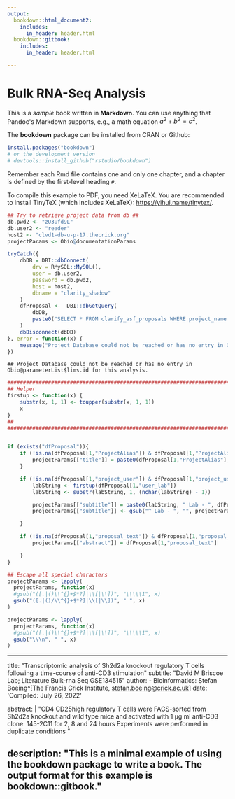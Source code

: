 ```yaml
---
output:
  bookdown::html_document2:
    includes:
      in_header: header.html
  bookdown::gitbook:
    includes:
      in_header: header.html

---
```



# Bulk RNA-Seq Analysis

  This is a _sample_ book written in **Markdown**. You can use anything that Pandoc's Markdown supports, e.g., a math equation $a^2 + b^2 = c^2$.

The **bookdown** package can be installed from CRAN or Github:


```r
install.packages("bookdown")
# or the development version
# devtools::install_github("rstudio/bookdown")
```

Remember each Rmd file contains one and only one chapter, and a chapter is defined by the first-level heading `#`.

To compile this example to PDF, you need XeLaTeX. You are recommended to install TinyTeX (which includes XeLaTeX): <https://yihui.name/tinytex/>.




```r
## Try to retrieve project data from db ##
db.pwd2 <- "zU3ufd9L"
db.user2 <- "reader"
host2 <- "clvd1-db-u-p-17.thecrick.org"
projectParams <- Obio@documentationParams

tryCatch({
    dbDB = DBI::dbConnect(
        drv = RMySQL::MySQL(),
        user = db.user2,
        password = db.pwd2,
        host = host2,
        dbname = "clarity_shadow"
    )
    dfProposal <-  DBI::dbGetQuery(
        dbDB,
        paste0("SELECT * FROM clarify_asf_proposals WHERE project_name ='",Obio@projectDetailList$lims.id,"'")
    )
    dbDisconnect(dbDB)
}, error = function(x) {
    message("Project Database could not be reached or has no entry in Obio@parameterList$lims.id for this analysis.")
})
```

```
## Project Database could not be reached or has no entry in Obio@parameterList$lims.id for this analysis.
```

```r
###############################################################################
## Helper
firstup <- function(x) {
    substr(x, 1, 1) <- toupper(substr(x, 1, 1))
    x
}
##
###############################################################################


if (exists("dfProposal")){
    if (!is.na(dfProposal[1,"ProjectAlias"]) & dfProposal[1,"ProjectAlias"] != ""){
        projectParams[["title"]] = paste0(dfProposal[1,"ProjectAlias"], " - ", dfProposal[1,"project_name"])
    }

    if (!is.na(dfProposal[1,"project_user"]) & dfProposal[1,"project_user"] != ""){
        labString <- firstup(dfProposal[1,"user_lab"])
        labString <- substr(labString, 1, (nchar(labString) - 1))

        projectParams[["subtitle"]] = paste0(labString, " Lab - ", dfProposal[1,"project_user"])
        projectParams[["subtitle"]] <- gsub("^ Lab - ", "", projectParams[["subtitle"]])

    }

    if (!is.na(dfProposal[1,"proposal_text"]) & dfProposal[1,"proposal_text"] != ""){
        projectParams[["abstract"]] = dfProposal[1,"proposal_text"]

    }
}

## Escape all special characters
projectParams <- lapply(
  projectParams, function(x)
  #gsub("([.|()\\^{}+$*?]|\\[|\\])", "\\\\\1", x)
  gsub("([.|()/\\^{}+$*?]|\\[|\\])", " ", x)
)

projectParams <- lapply(
  projectParams, function(x)
  #gsub("([.|()\\^{}+$*?]|\\[|\\])", "\\\\\1", x)
  gsub("\\\n", " ", x)
)
```



---
title: "Transcriptomic analysis of Sh2d2a knockout regulatory T cells following a time-course of anti-CD3 stimulation"
subtitle:  "David M Briscoe Lab; Literature Bulk-rna Seq GSE134515"
author:
    - Bioinformatics: Stefan Boeing^[The Francis Crick Institute, stefan.boeing@crick.ac.uk]
date: 'Compiled: July 26, 2022'

abstract: |
    "CD4 CD25high regulatory T cells were FACS-sorted from Sh2d2a knockout and wild type mice and activated with 1 µg ml anti-CD3  clone: 145-2C11  for 2, 8 and 24 hours  Experiments were performed in duplicate conditions "

description: "This is a minimal example of using the bookdown package to write a book. The output format for this example is bookdown::gitbook."
---
